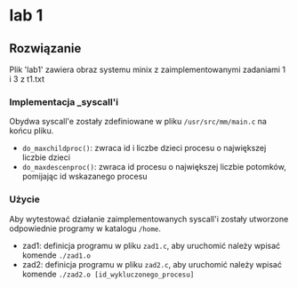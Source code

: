 # lab 1

## Rozwiązanie
Plik 'lab1' zawiera obraz systemu minix z zaimplementowanymi zadaniami 1 i 3 z t1.txt

### Implementacja _syscall'i
Obydwa syscall'e zostały zdefiniowane w pliku `/usr/src/mm/main.c` na końcu pliku.
 - `do_maxchildproc()`: zwraca id i liczbe dzieci procesu o największej liczbie dzieci
 - `do_maxdescenproc()`: zwraca id procesu o największej liczbie potomków, pomijając id wskazanego procesu

### Użycie
Aby wytestować działanie zaimplementowanych syscall'i zostały utworzone odpowiednie programy w katalogu `/home`.
 - zad1: definicja programu w pliku `zad1.c`, aby uruchomić należy wpisać komende `./zad1.o`
 - zad2: definicja programu w pliku `zad2.c`, aby uruchomić należy wpisać komende `./zad2.o [id_wykluczonego_procesu]`
